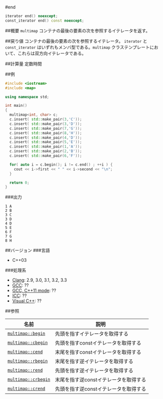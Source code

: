 #end
```cpp
iterator end() noexcept;
const_iterator end() const noexcept;
```

##概要
`multimap` コンテナの最後の要素の次を参照するイテレータを返す。


##戻り値
コンテナの最後の要素の次を参照するイテレータ。 
`iterator` と `const_iterator` はいずれもメンバ型である。`multimap` クラステンプレートにおいて、これらは双方向イテレータである。


##計算量
定数時間


##例
```cpp
#include <iostream>
#include <map>

using namespace std;

int main() 
{
  multimap<int, char> c;
  c.insert( std::make_pair(3,'C'));
  c.insert( std::make_pair(3,'D'));
  c.insert( std::make_pair(7,'G'));
  c.insert( std::make_pair(8,'H'));
  c.insert( std::make_pair(4,'D'));
  c.insert( std::make_pair(5,'E'));
  c.insert( std::make_pair(1,'A'));
  c.insert( std::make_pair(2,'B'));
  c.insert( std::make_pair(6,'F'));

  for( auto i = c.begin(); i != c.end() ; ++i ) {
    cout << i->first << " " << i->second << "\n";
  }

  return 0;
}
```

###出力
```
1 A
2 B
3 C
3 D
4 D
5 E
6 F
7 G
8 H
```

##バージョン
###言語
- C++03

###処理系
- [Clang](/implementation#clang.md): 2.9, 3.0, 3.1, 3.2, 3.3
- [GCC](/implementation#gcc.md): ??
- [GCC, C++11 mode](/implementation#gcc.md): ??
- [ICC](/implementation#icc.md): ??
- [Visual C++](/implementation#visual_cpp.md): ??


##参照

| 名前 | 説明 |
|------------------------------------------------------------------------------------------------|--------------------------------------------------|
| [`multimap::begin`](/reference/map/multimap/begin.md) | 先頭を指すイテレータを取得する |
| [`multimap::cbegin`](/reference/map/multimap/cbegin.md) | 先頭を指すconstイテレータを取得する |
| [`multimap::cend`](/reference/map/multimap/cend.md) | 末尾を指すconstイテレータを取得する |
| [`multimap::rbegin`](/reference/map/multimap/rbegin.md) | 末尾を指す逆イテレータを取得する |
| [`multimap::rend`](/reference/map/multimap/rend.md) | 先頭を指す逆イテレータを取得する |
| [`multimap::crbegin`](/reference/map/multimap/rbegin.md) | 末尾を指す逆constイテレータを取得する |
| [`multimap::crend`](/reference/map/multimap/rend.md) | 先頭を指す逆constイテレータを取得する |
